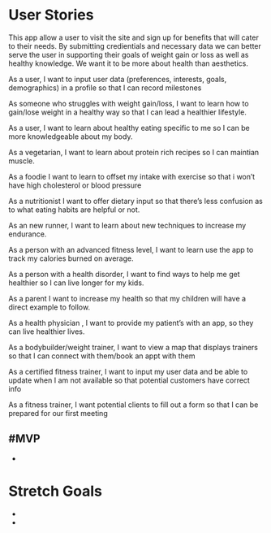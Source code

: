 # User Stories

This app allow a user to visit the site and sign up for benefits that will cater to their needs. By submitting credientials and necessary data we can better serve the user in supporting their goals of weight gain or loss as well as healthy knowledge. We want it to be more about health than aesthetics. 


As a user, I want to input user data (preferences, interests, goals, demographics) in a profile so that I can record milestones



As someone who struggles with weight gain/loss, I want to learn how to gain/lose weight in a healthy way so that I can lead a healthier lifestyle. 



As a user, I want to learn about healthy eating specific to me so I can be more knowledgeable about my body. 

As a vegetarian, I want to learn about protein rich recipes so I can maintian muscle. 

As a foodie I want to learn to offset my intake with exercise so that i won’t have high cholesterol or blood pressure

As a nutritionist I want to offer dietary input so that there’s less confusion as to what eating habits are helpful or not.



As an new runner, I want to learn about new techniques to increase my endurance.

As a person with an advanced fitness level, I want to learn use the app to track my calories burned on average.



As a person with a health disorder, I want to find ways to help me get healthier so I can live longer for my kids.



As a parent I want to increase my health so that my children will have a direct example to follow.

As a health physician , I want to provide my patient’s with an app, so they can live healthier lives.

As a bodybuilder/weight trainer, I want to view a map that displays trainers so that I can connect with them/book an appt with them

As a certified fitness trainer, I want to input my user data and be able to update when I am not available so that potential customers have correct info

As a fitness trainer, I want potential clients to fill out a form so that I can be prepared for our first meeting

#MVP
-
-



# Stretch Goals
-
-



